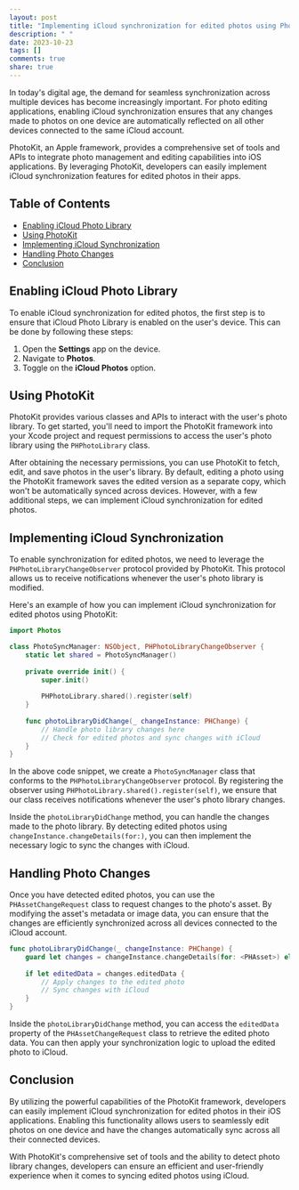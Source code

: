 ```yaml
---
layout: post
title: "Implementing iCloud synchronization for edited photos using PhotoKit"
description: " "
date: 2023-10-23
tags: []
comments: true
share: true
---
```


In today's digital age, the demand for seamless synchronization across multiple devices has become increasingly important. For photo editing applications, enabling iCloud synchronization ensures that any changes made to photos on one device are automatically reflected on all other devices connected to the same iCloud account.

PhotoKit, an Apple framework, provides a comprehensive set of tools and APIs to integrate photo management and editing capabilities into iOS applications. By leveraging PhotoKit, developers can easily implement iCloud synchronization features for edited photos in their apps.

## Table of Contents
- [Enabling iCloud Photo Library](#enabling-icloud-photo-library)
- [Using PhotoKit](#using-photokit)
- [Implementing iCloud Synchronization](#implementing-icloud-synchronization)
- [Handling Photo Changes](#handling-photo-changes)
- [Conclusion](#conclusion)

## Enabling iCloud Photo Library

To enable iCloud synchronization for edited photos, the first step is to ensure that iCloud Photo Library is enabled on the user's device. This can be done by following these steps:

1. Open the **Settings** app on the device.
2. Navigate to **Photos**.
3. Toggle on the **iCloud Photos** option.

## Using PhotoKit

PhotoKit provides various classes and APIs to interact with the user's photo library. To get started, you'll need to import the PhotoKit framework into your Xcode project and request permissions to access the user's photo library using the `PHPhotoLibrary` class.

After obtaining the necessary permissions, you can use PhotoKit to fetch, edit, and save photos in the user's library. By default, editing a photo using the PhotoKit framework saves the edited version as a separate copy, which won't be automatically synced across devices. However, with a few additional steps, we can implement iCloud synchronization for edited photos.

## Implementing iCloud Synchronization

To enable synchronization for edited photos, we need to leverage the `PHPhotoLibraryChangeObserver` protocol provided by PhotoKit. This protocol allows us to receive notifications whenever the user's photo library is modified.

Here's an example of how you can implement iCloud synchronization for edited photos using PhotoKit:

```swift
import Photos

class PhotoSyncManager: NSObject, PHPhotoLibraryChangeObserver {
    static let shared = PhotoSyncManager()
    
    private override init() {
        super.init()
        
        PHPhotoLibrary.shared().register(self)
    }
    
    func photoLibraryDidChange(_ changeInstance: PHChange) {
        // Handle photo library changes here
        // Check for edited photos and sync changes with iCloud
    }
}
```

In the above code snippet, we create a `PhotoSyncManager` class that conforms to the `PHPhotoLibraryChangeObserver` protocol. By registering the observer using `PHPhotoLibrary.shared().register(self)`, we ensure that our class receives notifications whenever the user's photo library changes.

Inside the `photoLibraryDidChange` method, you can handle the changes made to the photo library. By detecting edited photos using `changeInstance.changeDetails(for:)`, you can then implement the necessary logic to sync the changes with iCloud.

## Handling Photo Changes

Once you have detected edited photos, you can use the `PHAssetChangeRequest` class to request changes to the photo's asset. By modifying the asset's metadata or image data, you can ensure that the changes are efficiently synchronized across all devices connected to the iCloud account.

```swift
func photoLibraryDidChange(_ changeInstance: PHChange) {
    guard let changes = changeInstance.changeDetails(for: <PHAsset>) else { return }
    
    if let editedData = changes.editedData {
        // Apply changes to the edited photo
        // Sync changes with iCloud
    }
}
```

Inside the `photoLibraryDidChange` method, you can access the `editedData` property of the `PHAssetChangeRequest` class to retrieve the edited photo data. You can then apply your synchronization logic to upload the edited photo to iCloud.

## Conclusion

By utilizing the powerful capabilities of the PhotoKit framework, developers can easily implement iCloud synchronization for edited photos in their iOS applications. Enabling this functionality allows users to seamlessly edit photos on one device and have the changes automatically sync across all their connected devices.

With PhotoKit's comprehensive set of tools and the ability to detect photo library changes, developers can ensure an efficient and user-friendly experience when it comes to syncing edited photos using iCloud.
